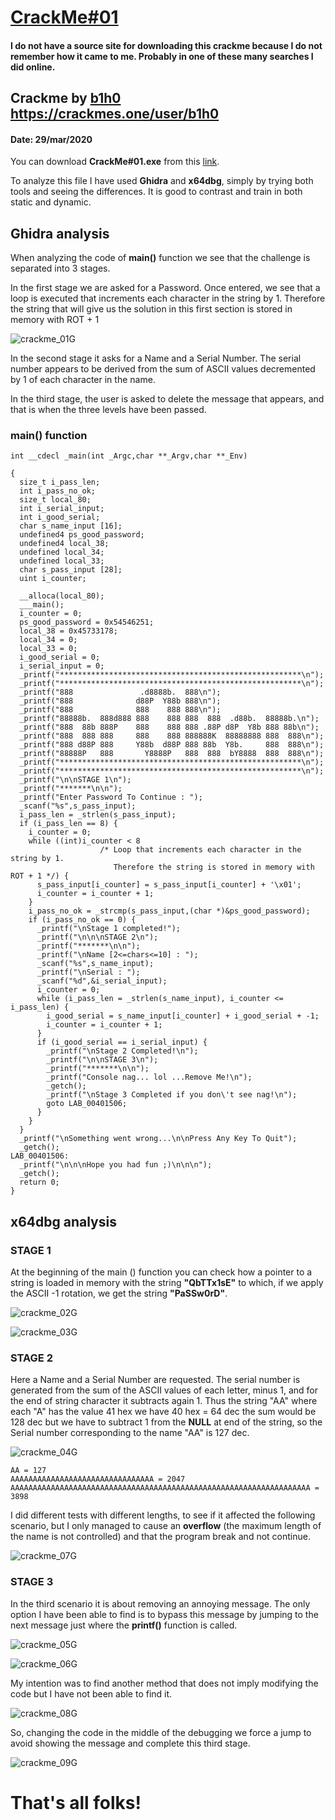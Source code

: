 # [CrackMe#01](#no_source_available)
#### I do not have a source site for downloading this crackme because I do not remember how it came to me. Probably in one of these many searches I did online.

## Crackme by [b1h0](https://crackmes.one/user/b1h0) https://crackmes.one/user/b1h0
#### Date: 29/mar/2020 

You can download **CrackMe#01.exe** from this [link](CrackMe#01.exe). 

To analyze this file I have used **Ghidra** and **x64dbg**, simply by trying both tools and seeing the differences. It is good to contrast and train in both static and dynamic.
 
## Ghidra analysis

When analyzing the code of **main()** function we see that the challenge is separated into 3 stages.

In the first stage we are asked for a Password. Once entered, we see that a loop is executed that increments each character in the string by 1.
Therefore the string that will give us the solution in this first section is stored in memory with ROT + 1
 
![crackme_01G](crackme01-001.png "main function") 
 
In the second stage it asks for a Name and a Serial Number. The serial number appears to be derived from the sum of ASCII values decremented by 1 of each character in the name.

In the third stage, the user is asked to delete the message that appears, and that is when the three levels have been passed.

### main() function 

	int __cdecl _main(int _Argc,char **_Argv,char **_Env)

	{
	  size_t i_pass_len;
	  int i_pass_no_ok;
	  size_t local_80;
	  int i_serial_input;
	  int i_good_serial;
	  char s_name_input [16];
	  undefined4 ps_good_password;
	  undefined4 local_38;
	  undefined local_34;
	  undefined local_33;
	  char s_pass_input [28];
	  uint i_counter;
	  
	  __alloca(local_80);
	  ___main();
	  i_counter = 0;
	  ps_good_password = 0x54546251;
	  local_38 = 0x45733178;
	  local_34 = 0;
	  local_33 = 0;
	  i_good_serial = 0;
	  i_serial_input = 0;
	  _printf("******************************************************\n");
	  _printf("******************************************************\n");
	  _printf("888               .d8888b.  888\n");
	  _printf("888              d88P  Y88b 888\n");
	  _printf("888              888    888 888\n");
	  _printf("88888b.  888d888 888    888 888  888  .d88b.  88888b.\n");
	  _printf("888  88b 888P    888    888 888 .88P d8P  Y8b 888 88b\n");
	  _printf("888  888 888     888    888 888888K  88888888 888  888\n");
	  _printf("888 d88P 888     Y88b  d88P 888 88b  Y8b.     888  888\n");
	  _printf("88888P   888       Y8888P   888  888  bY8888  888  888\n");
	  _printf("******************************************************\n");
	  _printf("******************************************************\n");
	  _printf("\n\nSTAGE 1\n");
	  _printf("*******\n\n");
	  _printf("Enter Password To Continue : ");
	  _scanf("%s",s_pass_input);
	  i_pass_len = _strlen(s_pass_input);
	  if (i_pass_len == 8) {
		i_counter = 0;
		while ((int)i_counter < 8
						/* Loop that increments each character in the string by 1.
						   Therefore the string is stored in memory with ROT + 1 */) {
		  s_pass_input[i_counter] = s_pass_input[i_counter] + '\x01';
		  i_counter = i_counter + 1;
		}
		i_pass_no_ok = _strcmp(s_pass_input,(char *)&ps_good_password);
		if (i_pass_no_ok == 0) {
		  _printf("\nStage 1 completed!");
		  _printf("\n\n\nSTAGE 2\n");
		  _printf("*******\n\n");
		  _printf("\nName [2<=chars<=10] : ");
		  _scanf("%s",s_name_input);
		  _printf("\nSerial : ");
		  _scanf("%d",&i_serial_input);
		  i_counter = 0;
		  while (i_pass_len = _strlen(s_name_input), i_counter <= i_pass_len) {
			i_good_serial = s_name_input[i_counter] + i_good_serial + -1;
			i_counter = i_counter + 1;
		  }
		  if (i_good_serial == i_serial_input) {
			_printf("\nStage 2 Completed!\n");
			_printf("\n\nSTAGE 3\n");
			_printf("*******\n\n");
			_printf("Console nag... lol ...Remove Me!\n");
			_getch();
			_printf("\nStage 3 Completed if you don\'t see nag!\n");
			goto LAB_00401506;
		  }
		}
	  }
	  _printf("\nSomething went wrong...\n\nPress Any Key To Quit");
	  _getch();
	LAB_00401506:
	  _printf("\n\n\nHope you had fun ;)\n\n\n");
	  _getch();
	  return 0;
	}


## x64dbg analysis

### STAGE 1

At the beginning of the main () function you can check how a pointer to a string is loaded in memory with the string **"QbTTx1sE"** to which, if we apply the ASCII -1 rotation, we get the string **"PaSSw0rD"**.

![crackme_02G](crackme01-002.png "Encrypted password") 
 
![crackme_03G](crackme01-003.png "ROT47") 
 

### STAGE 2

Here a Name and a Serial Number are requested.
The serial number is generated from the sum of the ASCII values of each letter, minus 1, and for the end of string character it subtracts again 1. Thus the string "AA" where each "A" has the value 41 hex we have 40 hex = 64 dec the sum would be 128 dec but we have to subtract 1 from the **NULL** at end of the string, so the Serial number corresponding to the name "AA" is 127 dec.

![crackme_04G](crackme01-004.png "Serial generated") 

	AA = 127
	AAAAAAAAAAAAAAAAAAAAAAAAAAAAAAAA = 2047
	AAAAAAAAAAAAAAAAAAAAAAAAAAAAAAAAAAAAAAAAAAAAAAAAAAAAAAAAAAAAAAAAAAA = 3898

I did different tests with different lengths, to see if it affected the following scenario, but I only managed to cause an **overflow** (the maximum length of the name is not controlled) and that the program break and not continue.

![crackme_07G](crackme01-007.png "overflow") 

### STAGE 3

In the third scenario it is about removing an annoying message. The only option I have been able to find is to bypass this message by jumping to the next message just where the **printf()** function is called. 

![crackme_05G](crackme01-005.png "Console nag.") 

![crackme_06G](crackme01-006.png "Console nag.") 

My intention was to find another method that does not imply modifying the code but I have not been able to find it.

![crackme_08G](crackme01-008.png "Jump to bypass") 

So, changing the code in the middle of the debugging we force a jump to avoid showing the message and complete this third stage.

![crackme_09G](crackme01-009.png "STAGE 3 completed") 

# That's all folks!


